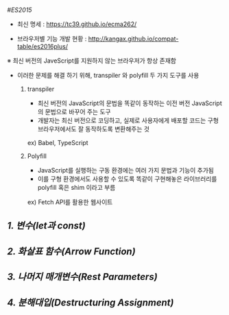 #*ES2015*

 - 최신 명세 : https://tc39.github.io/ecma262/
 
 - 브라우저별 기능 개발 현황 : http://kangax.github.io/compat-table/es2016plus/

 ※ 최신 버전의 JaveScript를 지원하지 않는 브라우저가 항상 존재함
 
   - 이러한 문제를 해결 하기 위해, transpiler 와 polyfill 두 가지 도구를 사용
      1. transpiler
        
         - 최신 버전의 JavaScript의 문법을 똑같이 동작하는 이전 버전 JavaScript의 문법으로 바꾸어 주는 도구
         - 개발자는 최신 버전으로 코딩하고, 실제로 사용자에게 배포할 코드는 구형 브라우저에서도 잘 동작하도록 변환해주는 것
         
         ex) Babel, TypeScript
      
      2. Polyfill
         - JavaScript를 실행하는 구동 환경에는 여러 가지 문법과 기능이 추가됨
         - 이를 구형 환경에서도 사용할 수 있도록 똑같이 구현해놓은 라이브러리를 polyfill 혹은 shim 이라고 부름
         
         ex) Fetch API를 활용한 웹사이트
         

## *1. 변수(let과  const)* 



## *2. 화살표 함수(Arrow Function)*



## *3. 나머지 매개변수(Rest Parameters)*



## *4. 분해대입(Destructuring Assignment)*


